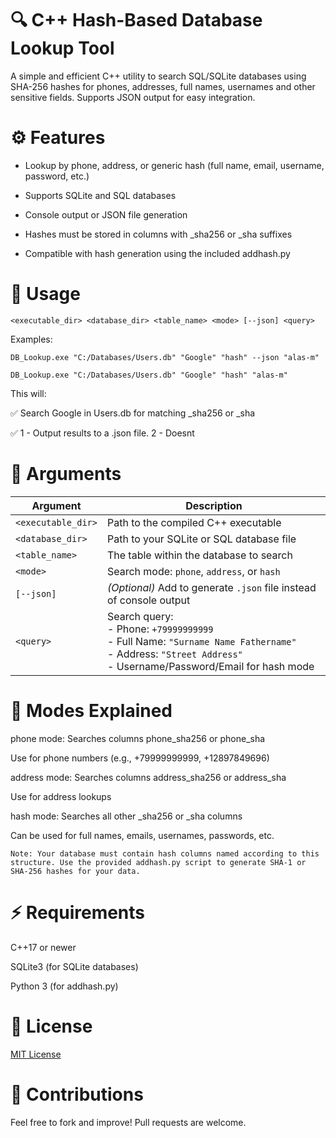 # 🔍 C++ Hash-Based Database Lookup Tool

A simple and efficient C++ utility to search SQL/SQLite databases using SHA-256 hashes for phones, addresses, full names, usernames and other sensitive fields. Supports JSON output for easy integration.


# ⚙️ Features
- Lookup by phone, address, or generic hash (full name, email, username, password, etc.)

- Supports SQLite and SQL databases

- Console output or JSON file generation

- Hashes must be stored in columns with _sha256 or _sha suffixes

- Compatible with hash generation using the included addhash.py


# 🚀 Usage
`<executable_dir> <database_dir> <table_name> <mode> [--json] <query>`


Examples:

  `DB_Lookup.exe "C:/Databases/Users.db" "Google" "hash" --json "alas-m"`
  
  `DB_Lookup.exe "C:/Databases/Users.db" "Google" "hash" "alas-m"`

This will:

  ✅ Search Google in Users.db for matching _sha256 or _sha
  
  ✅ 1 - Output results to a .json file. 2 - Doesnt


# 👀 Arguments
| Argument          | Description                                                                                                                                                          |
| ----------------- | -------------------------------------------------------------------------------------------------------------------------------------------------------------------- |
| `<executable_dir>`    | Path to the compiled C++ executable                                                                                                                                  |
| `<database_dir>` | Path to your SQLite or SQL database file                                                                                                                             |
| `<table_name>`    | The table within the database to search                                                                                                                              |
| `<mode>`          | Search mode: `phone`, `address`, or `hash`                                                                                                                           |
| `[--json]`        | *(Optional)* Add to generate `.json` file instead of console output                                                                                                  |
| `<query>`         | Search query:<br> - Phone: `+79999999999`<br> - Full Name: `"Surname Name Fathername"`<br> - Address: `"Street Address"`<br> - Username/Password/Email for hash mode |

# 🔑 Modes Explained
phone mode:
Searches columns phone_sha256 or phone_sha

Use for phone numbers (e.g., +79999999999, +12897849696)

address mode:
Searches columns address_sha256 or address_sha

Use for address lookups

hash mode:
Searches all other _sha256 or _sha columns

Can be used for full names, emails, usernames, passwords, etc.

`Note: Your database must contain hash columns named according to this structure. Use the provided addhash.py script to generate SHA-1 or SHA-256 hashes for your data.`

# ⚡ Requirements
C++17 or newer

SQLite3 (for SQLite databases)

Python 3 (for addhash.py)

# 📄 License
[MIT License]([url](https://github.com/alas-m/DatabaseLookup/tree/main?tab=MIT-1-ov-file))

# 🤝 Contributions
Feel free to fork and improve! Pull requests are welcome.
